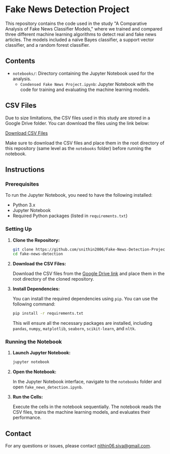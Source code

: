 # Fake News Detection Project
This repository contains the code used in the study "A Comparative Analysis of Fake News Classifier Models," where we trained and compared three different machine learning algorithms to detect real and fake news articles. The models included a naïve Bayes classifier, a support vector classifier, and a random forest classifier.

## Contents

- `notebooks/`: Directory containing the Jupyter Notebook used for the analysis.
  - `Condensed Fake News Project.ipynb`: Jupyter Notebook with the code for training and evaluating the machine learning models.

## CSV Files

Due to size limitations, the CSV files used in this study are stored in a Google Drive folder. You can download the files using the link below:

[Download CSV Files](https://drive.google.com/drive/folders/1N1QJVvWdLHFtKc2rbUvTIpj7i6rotds7?usp=drive_link)

Make sure to download the CSV files and place them in the root directory of this repository (same level as the `notebooks` folder) before running the notebook.

## Instructions

### Prerequisites

To run the Jupyter Notebook, you need to have the following installed:

- Python 3.x
- Jupyter Notebook
- Required Python packages (listed in `requirements.txt`)

### Setting Up

1. **Clone the Repository:**

    ```bash
    git clone https://github.com/snithin2006/Fake-News-Detection-Project.git
    cd fake-news-detection
    ```

2. **Download the CSV Files:**

    Download the CSV files from the [Google Drive link](https://drive.google.com/drive/folders/1N1QJVvWdLHFtKc2rbUvTIpj7i6rotds7?usp=drive_link) and place them in the root directory of the cloned repository.

3. **Install Dependencies:**

    You can install the required dependencies using `pip`. You can use the following command:

    ```bash
    pip install -r requirements.txt
    ```

    This will ensure all the necessary packages are installed, including `pandas`, `numpy`, `matplotlib`, `seaborn`, `scikit-learn`, and `nltk`.

### Running the Notebook

1. **Launch Jupyter Notebook:**

    ```bash
    jupyter notebook
    ```

2. **Open the Notebook:**

    In the Jupyter Notebook interface, navigate to the `notebooks` folder and open `fake_news_detection.ipynb`.

3. **Run the Cells:**

    Execute the cells in the notebook sequentially. The notebook reads the CSV files, trains the machine learning models, and evaluates their performance.

## Contact

For any questions or issues, please contact [nithin06.siva@gmail.com](mailto:nithin06.siva@gmail.com).
